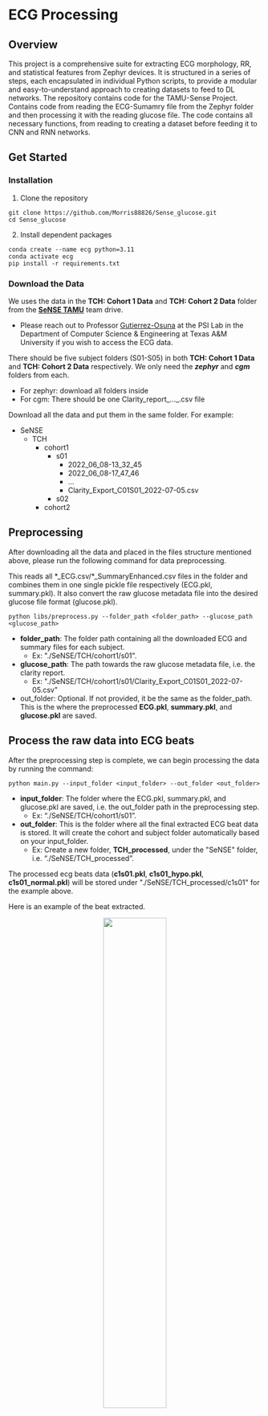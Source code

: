 # ECG Processing

## Overview
This project is a comprehensive suite for extracting ECG morphology, RR, and statistical features from Zephyr devices. It is structured in a series of steps, each encapsulated in individual Python scripts, to provide a modular and easy-to-understand approach to creating datasets to feed to DL networks. The repository contains code for the TAMU-Sense Project. Contains code from reading the ECG-Sumamry file from the Zephyr folder and then processing it with the reading glucose file. The code contains all necessary functions, from reading to creating a dataset before feeding it to CNN and RNN networks.

## Get Started
### Installation
1. Clone the repository
```
git clone https://github.com/Morris88826/Sense_glucose.git
cd Sense_glucose
```
2. Install dependent packages
```
conda create --name ecg python=3.11
conda activate ecg
pip install -r requirements.txt
```
### Download the Data
We uses the data in the **TCH: Cohort 1 Data** and **TCH: Cohort 2 Data** folder from the **[SeNSE TAMU](https://drive.google.com/drive/folders/1Pts4PLTFIYqpPU53k8ZE4H-J4zZNH-WY?usp=drive_link)** team drive.
* Please reach out to Professor [Gutierrez-Osuna](mailto:rgutier@cse.tamu.edu) at the PSI Lab in the Department of Computer Science & Engineering at Texas A&M University if you wish to access the ECG data.

There should be five subject folders (S01-S05) in both **TCH: Cohort 1 Data** and **TCH: Cohort 2 Data** respectively. We only need the ***zephyr*** and ***cgm*** folders from each.
* For zephyr: download all folders inside
* For cgm: There should be one Clarity_report_..._.csv file

Download all the data and put them in the same folder. For example:

- SeNSE
  - TCH
    - cohort1
      - s01
        - 2022_06_08-13_32_45
        - 2022_06_08-17_47_46
        - ...
        - Clarity_Export_C01S01_2022-07-05.csv
      - s02
    - cohort2

## Preprocessing
After downloading all the data and placed in the files structure mentioned above, please run the following command for data preprocessing.

This reads all \*_ECG.csv/\*_SummaryEnhanced.csv files in the folder and combines them in one single pickle file respectively (ECG.pkl, summary.pkl). It also convert the raw glucose metadata file into the desired glucose file format (glucose.pkl).

```
python libs/preprocess.py --folder_path <folder_path> --glucose_path <glucose_path>
```
- **folder_path**: The folder path containing all the downloaded ECG and summary files for each subject. 
    - Ex: "./SeNSE/TCH/cohort1/s01".
- **glucose_path**: The path towards the raw glucose metadata file, i.e. the clarity report. 
    - Ex: "./SeNSE/TCH/cohort1/s01/Clarity_Export_C01S01_2022-07-05.csv"
- out_folder: Optional. If not provided, it be the same as the folder_path. This is the where the preprocessed **ECG.pkl**, **summary.pkl**, and **glucose.pkl** are saved.

## Process the raw data into ECG beats 
After the preprocessing step is complete, we can begin processing the data by running the command:

```
python main.py --input_folder <input_folder> --out_folder <out_folder>
```
- **input_folder**: The folder where the ECG.pkl, summary.pkl, and glucose.pkl are saved, i.e. the out_folder path in the preprocessing step.
    - Ex: “./SeNSE/TCH/cohort1/s01”.
- **out_folder**: This is the folder where all the final extracted ECG beat data is stored. It will create the cohort and subject folder automatically based on your input_folder.
    - Ex: Create a new folder, **TCH_processed**, under the "SeNSE" folder, i.e. “./SeNSE/TCH_processed”.

The processed ecg beats data (**c1s01.pkl**, **c1s01_hypo.pkl**, **c1s01_normal.pkl**) will be stored under "./SeNSE/TCH_processed/c1s01" for the example above.

Here is an example of the beat extracted.
<p align="center">
    <img src="https://github.com/kathanvyas/Sense_glucose/assets/32810188/7a58b591-615a-4440-90b7-f420e8f40ef1"  width="50%">
</p>



